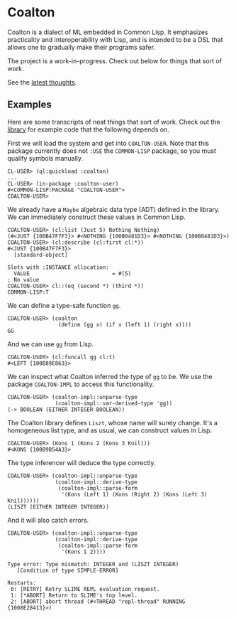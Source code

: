 # Coalton

Coalton is a dialect of ML embedded in Common Lisp. It emphasizes
practicality and interoperability with Lisp, and is intended to be a
DSL that allows one to gradually make their programs safer.

The project is a work-in-progress. Check out below for things that
sort of work.

See the [latest thoughts](thoughts.md).

## Examples

Here are some transcripts of neat things that sort of work. Check out
the [library](src/library.lisp) for example code that the following
depends on.

First we will load the system and get into `COALTON-USER`. Note that
this package currently does not `:USE` the `COMMON-LISP` package, so
you must qualify symbols manually.

```
CL-USER> (ql:quickload :coalton)
...
CL-USER> (in-package :coalton-user)
#<COMMON-LISP:PACKAGE "COALTON-USER">
COALTON-USER>
```

We already have a `Maybe` algebraic data type (ADT)
defined in the library. We can immediately construct
these values in Common Lisp.
```
COALTON-USER> (cl:list (Just 5) Nothing Nothing)
(#<JUST {100B47F7F3}> #<NOTHING {100B0481D3}> #<NOTHING {100B0481D3}>)
COALTON-USER> (cl:describe (cl:first cl:*))
#<JUST {100B47F7F3}>
  [standard-object]

Slots with :INSTANCE allocation:
  VALUE                          = #(5)
; No value
COALTON-USER> cl::(eq (second *) (third *))
COMMON-LISP:T
```

We can define a type-safe function `gg`.
```
COALTON-USER> (coalton
                (define (gg x) (if x (left 1) (right x))))
GG
```

And we can use `gg` from Lisp.
```
COALTON-USER> (cl:funcall gg cl:t)
#<LEFT {100B89E863}>
```

We can inspect what Coalton inferred the type of `gg` to be. We use
the package `COALTON-IMPL` to access this functionality.
```
COALTON-USER> (coalton-impl::unparse-type
               (coalton-impl::var-derived-type 'gg))
(-> BOOLEAN (EITHER INTEGER BOOLEAN))
```

The Coalton library defines `Liszt`, whose name will surely
change. It's a homogeneous list type, and as usual, we can construct
values in Lisp.
```
COALTON-USER> (Kons 1 (Kons 2 (Kons 3 Knil)))
#<KONS {100B9B54A3}>
```

The type inferencer will deduce the type correctly.
```
COALTON-USER> (coalton-impl::unparse-type
               (coalton-impl::derive-type
                (coalton-impl::parse-form
                 '(Kons (Left 1) (Kons (Right 2) (Kons (Left 3) Knil))))))
(LISZT (EITHER INTEGER INTEGER))
```

And it will also catch errors.
```
COALTON-USER> (coalton-impl::unparse-type
               (coalton-impl::derive-type
                (coalton-impl::parse-form
                 '(Kons 1 2))))

Type error: Type mismatch: INTEGER and (LISZT INTEGER)
   [Condition of type SIMPLE-ERROR]

Restarts:
 0: [RETRY] Retry SLIME REPL evaluation request.
 1: [*ABORT] Return to SLIME's top level.
 2: [ABORT] abort thread (#<THREAD "repl-thread" RUNNING {1008E28413}>)
```
